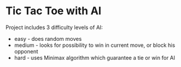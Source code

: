 # Tic Tac Toe with AI

Project includes 3 difficulty levels of AI:
- easy - does random moves
- medium - looks for possibility to win in current move, or block his opponent
- hard - uses Minimax algorithm which guarantee a tie or win for AI